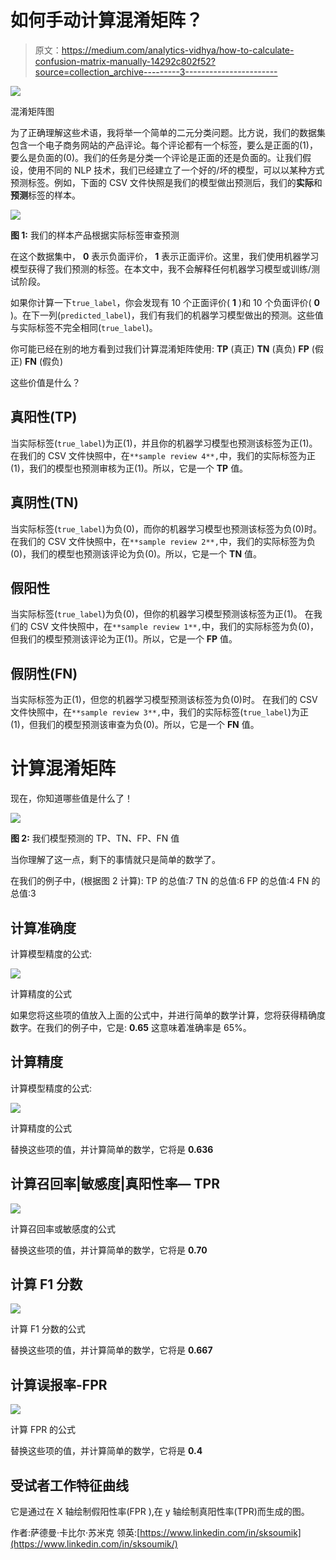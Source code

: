 # 如何手动计算混淆矩阵？

> 原文：<https://medium.com/analytics-vidhya/how-to-calculate-confusion-matrix-manually-14292c802f52?source=collection_archive---------3----------------------->

![](img/c8135089498d94e272c17b61d6f217d1.png)

混淆矩阵图

为了正确理解这些术语，我将举一个简单的二元分类问题。比方说，我们的数据集包含一个电子商务网站的产品评论。每个评论都有一个标签，要么是正面的(1)，要么是负面的(0)。我们的任务是分类一个评论是正面的还是负面的。让我们假设，使用不同的 NLP 技术，我们已经建立了一个好的/坏的模型，可以以某种方式预测标签。例如，下面的 CSV 文件快照是我们的模型做出预测后，我们的**实际**和**预测**标签的样本。

![](img/cf8ce8c1c70e56e6c048328fb0055ad7.png)

**图 1:** 我们的样本产品根据实际标签审查预测

在这个数据集中， **0** 表示负面评价， **1** 表示正面评价。这里，我们使用机器学习模型获得了我们预测的标签。在本文中，我不会解释任何机器学习模型或训练/测试阶段。

如果你计算一下`true_label`，你会发现有 10 个正面评价( **1** )和 10 个负面评价( **0** )。在下一列(`predicted_label`)，我们有我们的机器学习模型做出的预测。这些值与实际标签不完全相同(`true_label`)。

你可能已经在别的地方看到过我们计算混淆矩阵使用:
**TP** (真正)
**TN** (真负)
**FP** (假正)
**FN** (假负)

这些价值是什么？

## 真阳性(TP)

当实际标签(`true_label`)为正(1)，并且你的机器学习模型也预测该标签为正(1)。
在我们的 CSV 文件快照中，在`**sample review 4**,`中，我们的实际标签为正(1)，我们的模型也预测审核为正(1)。所以，它是一个 **TP** 值。

## 真阴性(TN)

当实际标签(`true_label`)为负(0)，而你的机器学习模型也预测该标签为负(0)时。
在我们的 CSV 文件快照中，在`**sample review 2**,`中，我们的实际标签为负(0)，我们的模型也预测该评论为负(0)。所以，它是一个 **TN** 值。

## 假阳性

当实际标签(`true_label`)为负(0)，但你的机器学习模型预测该标签为正(1)。
在我们的 CSV 文件快照中，在`**sample review 1**,`中，我们的实际标签为负(0)，但我们的模型预测该评论为正(1)。所以，它是一个 **FP** 值。

## 假阴性(FN)

当实际标签为正(1)，但您的机器学习模型预测该标签为负(0)时。
在我们的 CSV 文件快照中，在`**sample review 3**,`中，我们的实际标签(`true_label`)为正(1)，但我们的模型预测该审查为负(0)。所以，它是一个 **FN** 值。

# 计算混淆矩阵

现在，你知道哪些值是什么了！

![](img/f1191add334759079fe5873117cbe1aa.png)

**图 2:** 我们模型预测的 TP、TN、FP、FN 值

当你理解了这一点，剩下的事情就只是简单的数学了。

在我们的例子中，(根据图 2 计算):
TP 的总值:7
TN 的总值:6
FP 的总值:4
FN 的总值:3

## 计算准确度

计算模型精度的公式:

![](img/3e41484caee79593d2d604bf58ccf101.png)

计算精度的公式

如果您将这些项的值放入上面的公式中，并进行简单的数学计算，您将获得精确度数字。在我们的例子中，它是: **0.65** 这意味着准确率是 65%。

## 计算精度

计算模型精度的公式:

![](img/eca57ec967492ff0bb52218b2accdc0c.png)

计算精度的公式

替换这些项的值，并计算简单的数学，它将是 **0.636**

## 计算召回率|敏感度|真阳性率— TPR

![](img/0cbc4dd527f05f7da107f06016e2794f.png)

计算召回率或敏感度的公式

替换这些项的值，并计算简单的数学，它将是 **0.70**

## 计算 F1 分数

![](img/1b65dbae27b6a36b12a3398277936d80.png)

计算 F1 分数的公式

替换这些项的值，并计算简单的数学，它将是 **0.667**

## 计算误报率-FPR

![](img/d66edd417b3698df2448edbfacf81719.png)

计算 FPR 的公式

替换这些项的值，并计算简单的数学，它将是 **0.4**

## 受试者工作特征曲线

它是通过在 X 轴绘制假阳性率(FPR ),在 y 轴绘制真阳性率(TPR)而生成的图。

作者:萨德曼·卡比尔·苏米克
领英:[https://www.linkedin.com/in/sksoumik](https://www.linkedin.com/in/sksoumik/)